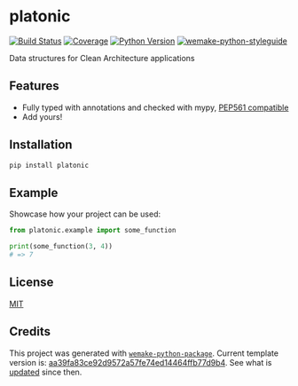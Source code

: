 # platonic

[![Build Status](https://travis-ci.com/python-platonic/platonic.svg?branch=master)](https://travis-ci.com/python-platonic/platonic)
[![Coverage](https://coveralls.io/repos/github/python-platonic/platonic/badge.svg?branch=master)](https://coveralls.io/github/python-platonic/platonic?branch=master)
[![Python Version](https://img.shields.io/pypi/pyversions/platonic.svg)](https://pypi.org/project/platonic/)
[![wemake-python-styleguide](https://img.shields.io/badge/style-wemake-000000.svg)](https://github.com/wemake-services/wemake-python-styleguide)

Data structures for Clean Architecture applications


## Features

- Fully typed with annotations and checked with mypy, [PEP561 compatible](https://www.python.org/dev/peps/pep-0561/)
- Add yours!


## Installation

```bash
pip install platonic
```


## Example

Showcase how your project can be used:

```python
from platonic.example import some_function

print(some_function(3, 4))
# => 7
```

## License

[MIT](https://github.com/python-platonic/platonic/blob/master/LICENSE)


## Credits

This project was generated with [`wemake-python-package`](https://github.com/wemake-services/wemake-python-package). Current template version is: [aa39fa83ce92d9572a57fe74ed14464ffb77d9b4](https://github.com/wemake-services/wemake-python-package/tree/aa39fa83ce92d9572a57fe74ed14464ffb77d9b4). See what is [updated](https://github.com/wemake-services/wemake-python-package/compare/aa39fa83ce92d9572a57fe74ed14464ffb77d9b4...master) since then.

